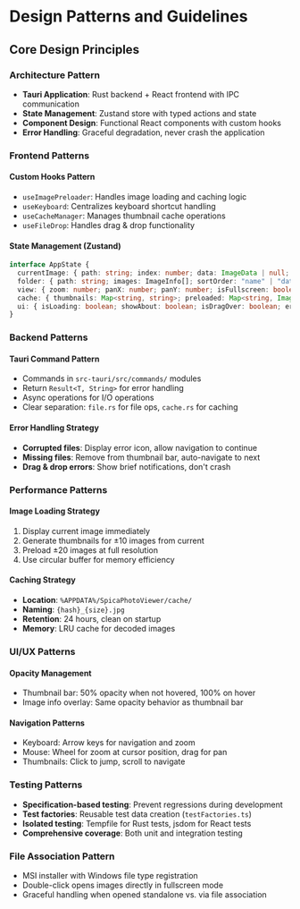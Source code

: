 # Design Patterns and Guidelines

## Core Design Principles

### Architecture Pattern
- **Tauri Application**: Rust backend + React frontend with IPC communication
- **State Management**: Zustand store with typed actions and state
- **Component Design**: Functional React components with custom hooks
- **Error Handling**: Graceful degradation, never crash the application

### Frontend Patterns

#### Custom Hooks Pattern
- `useImagePreloader`: Handles image loading and caching logic
- `useKeyboard`: Centralizes keyboard shortcut handling
- `useCacheManager`: Manages thumbnail cache operations
- `useFileDrop`: Handles drag & drop functionality

#### State Management (Zustand)
```typescript
interface AppState {
  currentImage: { path: string; index: number; data: ImageData | null; error: Error | null };
  folder: { path: string; images: ImageInfo[]; sortOrder: "name" | "date" };
  view: { zoom: number; panX: number; panY: number; isFullscreen: boolean; thumbnailOpacity: number };
  cache: { thumbnails: Map<string, string>; preloaded: Map<string, ImageData> };
  ui: { isLoading: boolean; showAbout: boolean; isDragOver: boolean; error: Error | null };
}
```

### Backend Patterns

#### Tauri Command Pattern
- Commands in `src-tauri/src/commands/` modules
- Return `Result<T, String>` for error handling
- Async operations for I/O operations
- Clear separation: `file.rs` for file ops, `cache.rs` for caching

#### Error Handling Strategy
- **Corrupted files**: Display error icon, allow navigation to continue
- **Missing files**: Remove from thumbnail bar, auto-navigate to next
- **Drag & drop errors**: Show brief notifications, don't crash

### Performance Patterns

#### Image Loading Strategy
1. Display current image immediately
2. Generate thumbnails for ±10 images from current
3. Preload ±20 images at full resolution
4. Use circular buffer for memory efficiency

#### Caching Strategy
- **Location**: `%APPDATA%/SpicaPhotoViewer/cache/`
- **Naming**: `{hash}_{size}.jpg`
- **Retention**: 24 hours, clean on startup
- **Memory**: LRU cache for decoded images

### UI/UX Patterns

#### Opacity Management
- Thumbnail bar: 50% opacity when not hovered, 100% on hover
- Image info overlay: Same opacity behavior as thumbnail bar

#### Navigation Patterns
- Keyboard: Arrow keys for navigation and zoom
- Mouse: Wheel for zoom at cursor position, drag for pan
- Thumbnails: Click to jump, scroll to navigate

### Testing Patterns
- **Specification-based testing**: Prevent regressions during development
- **Test factories**: Reusable test data creation (`testFactories.ts`)
- **Isolated testing**: Tempfile for Rust tests, jsdom for React tests
- **Comprehensive coverage**: Both unit and integration testing

### File Association Pattern
- MSI installer with Windows file type registration
- Double-click opens images directly in fullscreen mode
- Graceful handling when opened standalone vs. via file association